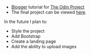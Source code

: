 * [Blogger](http://tutorials.jumpstartlab.com/projects/blogger.html) tutorial for [The Odin Project](http://www.theodinproject.com)
* The final project can be viewed [here](https://aqueous-oasis-60855.herokuapp.com).

In the future I plan to:
<ul>
<li>Style the project</li>
<li>Add Bootstrap</li>
<li>Create a landing page</li>
<li>Add the ability to upload images</li>
</ul>
